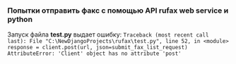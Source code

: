 ### Попытки отправить факс с помощью API rufax web service и python
Запуск файла **test.py** выдает ошибку:
`Traceback (most recent call last):
  File "C:\NewDjangoProjects\rufax\test.py", line 52, in <module>
    response = client.post(url, json=submit_fax_list_request)    
AttributeError: 'Client' object has no attribute 'post'`




